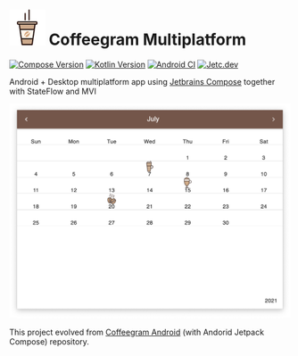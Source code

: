 # ![](images/icon.png) Coffeegram Multiplatform

[![Compose Version](https://img.shields.io/badge/JetBrains%20Compose-1.0.0-default)](https://github.com/JetBrains/compose-jb)
[![Kotlin Version](https://img.shields.io/badge/Kotlin-1.5.31-blue.svg)](https://kotlinlang.org)
[![Android CI](https://github.com/phansier/Coffeegram-Desktop/actions/workflows/android.yml/badge.svg)](https://github.com/phansier/Coffeegram-Desktop/actions/workflows/android.yml)
[![Jetc.dev](https://img.shields.io/badge/jetc.dev-77-blue)](https://jetc.dev/issues/077.html)


Android + Desktop multiplatform app using [Jetbrains Compose](https://github.com/JetBrains/compose-jb) together with StateFlow and MVI

![](images/desktop.png)

This project evolved from [Coffeegram Android](https://github.com/phansier/Coffeegram) (with Andorid Jetpack Compose) repository.
 
